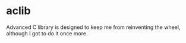 # aclib
Advanced C library is designed to keep me from reinventing the wheel, although I got to do it once more.

